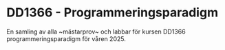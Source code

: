 # DD1366 - Programmeringsparadigm
En samling av alla ~mästarprov~ och labbar för kursen DD1366 programmeringsparadigm för våren 2025. 
